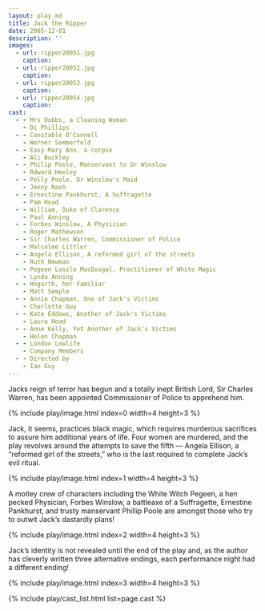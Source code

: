 ```yaml
---
layout: play_md
title: Jack the Ripper
date: 2005-12-01
description: ''
images:
  - url: ripper20051.jpg
    caption:
  - url: ripper20052.jpg
    caption:
  - url: ripper20053.jpg
    caption:
  - url: ripper20054.jpg
    caption:
cast:
  - - Mrs Dobbs, a Cleaning Woman
    - Di Phillips
  - - Constable O'Connell
    - Werner Sommerfeld
  - - Easy Mary Ann, a corpse
    - Ali Buckley
  - - Philip Poole, Manservant to Dr Winslow
    - Rdward Heeley
  - - Polly Poole, Dr Winslow's Maid
    - Jenny Nash
  - - Ernestine Pankhurst, A Suffragette
    - Pam Hoad
  - - William, Duke of Clarence
    - Paul Anning
  - - Forbes Winslow, A Physician
    - Roger Mathewson
  - - Sir Charles Warren, Commissioner of Police
    - Malcolme Littler
  - - Angela Ellison, A reformed girl of the streets
    - Ruth Newman
  - - Pegeen Laszlo MacDougal, Practitioner of White Magic
    - Lynda Anning
  - - Hogarth, her Familiar
    - Matt Semple
  - - Annie Chapman, One of Jack's Victims
    - Charlotte Guy
  - - Kate Eddows, Another of Jack's Victims
    - Laura Hoad
  - - Anne Kelly, Yet Another of Jack's Victims
    - Helen Chapman
  - - London Lowlife
    - Company Members
  - - Directed by
    - Ian Guy
---
```


Jacks reign of terror has begun and a totally inept British Lord, Sir Charles Warren, has been appointed Commissioner of Police to apprehend him.

{% include play/image.html index=0 width=4 height=3 %}

Jack, it seems, practices black magic, which requires murderous sacrifices to assure him additional years of life. Four women are murdered, and the play revolves around the attempts to save the fifth — Angela Ellison, a “reformed girl of the streets,” who is the last required to complete Jack’s evil ritual.

{% include play/image.html index=1 width=4 height=3 %}

A motley crew of characters including the White Witch Pegeen, a hen pecked Physician, Forbes Winslow, a battleaxe of a Suffragette, Ernestine Pankhurst, and trusty manservant Phillip Poole are amongst those who try to outwit Jack’s dastardly plans!

{% include play/image.html index=2 width=4 height=3 %}

Jack’s identity is not revealed until the end of the play and, as the author has cleverly written three alternative endings, each performance night had a different ending!

{% include play/image.html index=3 width=4 height=3 %}

{% include play/cast_list.html list=page.cast %}
